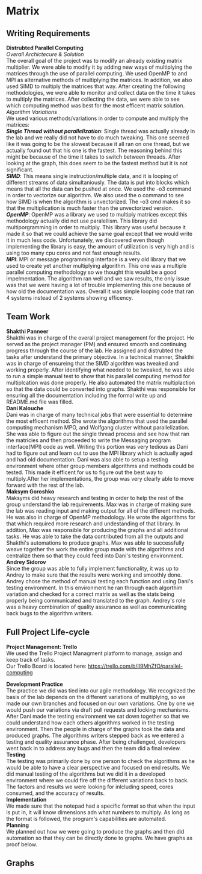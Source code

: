 # Matrix

## Writing Requirements <br />

**Distrubted Parallel Computing** <br /> 
*Overall Archictecure & Solution* <br />
The overall goal of the project was to modify an already existing matrix multiplier. We were able to modify it by adding new ways of multiplying the matrices through the use of parallel computing. We used OpenMP to and MPI as alternative methods of multiplying the matrices. In addition, we also used SIMD to multiply the matrices that way. After creating the following methodologies, we were able to monitor and collect data on the time it takes to multiply the matrices. After collecting the data, we were able to see which computing method was best for the most efficent matrix solution. <br />
*Algorithm Variations* <br /> 
We used various methods/variations in order to compute and multiply the matrices: <br />
***Single Thread without parallelization***: Single thread was actually already in the lab and we really did not have to do much tweaking. This one seemed like it was going to be the slowest because it all ran on one thread, but we actually found out that his one is the fastest. The reasoning behind this might be because of the time it takes to switch between threads. After looking at the graph, this does seem to be the fastest method but it is not significant.  <br />
***SIMD***: This means single instruction/multiple data, and it is looping of different streams of data simultaniously. The data is put into blocks which means that all the data can be pushed at once. We used the -o3 command in order to vectorize our algorithm. We also used the o command to see how SIMD is when the algorithm is unvectorized. The -o3 cmd makes it so that the multiplication is much faster than the unvectorized version.<br />
***OpenMP***: OpenMP was a library we used to multiply matrices except this methodology actually did not use paralellism. This library did multiporgramming in order to multiply. This library was useful because it made it so that we could achieve the same goal except that we would write it in much less code. Unfortunately, we discovered even though implementing the library is easy, the amount of utilization is very high and is using too many cpu cores and not fast enough results. <br />
***MPI***: MPI or message programming interface is a very old library that we used to create yet another multiplying algorithm. This one was a multiple parallel computing methodology so we thought this would be a good impelmentation. The algorithm ran well and we saw results, the only issue was that we were having a lot of trouble implementing this one because of how old the documentation was. Overall it was simple looping code that ran 4 systems instead of 2 systems showing efficency. <br />

## Team Work <br />
**Shakthi Panneer** <br />
Shakthi was in charge of the overall project management for the project. He served as the project manager (PM) and ensured smooth and continuing progress through the course of the lab. He assigned and distrubted the tasks after understand the primary objective. In a technical manner, Shakthi was in charge of ensureing that the SIMD algorithm was tweaked and working properly. After identifying what needed to be tweaked, he was able to run a simple manual test to show that his parallel computing method for multiplcation was done properly. He also automated the matrix multiplaction so that the data could be converted into graphs. Shakthi was responsible for ensuring all the documentation including the formal write up and README.md file was filled. <br />
**Dani Kalouche** <br />
Dani was in charge of many technical jobs that were essential to determine the most efficent method. She wrote the algorithms that used the parallel computing mechanism MPO, and Wolfgang cluster without parallelization. She was able to figure out the single thread process and see how that ran the matricies and then proceeded to write the Messaging program interface(MPI) code as well. Writing this portion was very tedious as Dani had to figure out and learn out to use the MPI library which is actually aged and had old documentation. Dani was also able to setup a testing environment where other group members algorithms and methods could be tested. This made it efficent for us to figure out the best way to multiply.After her implementations, the group was very clearly able to move forward with the rest of the lab.    <br />
**Maksym Goroshko** <br />
Maksyms did heavy research and testing in order to help the rest of the group understand the lab requirements. Max was in charge of making sure the lab was reading input and making output for all of the different methods. He was also in charge of OpenMP methodology. He wrote the algorithms for that which required more research and undestanding of that library. In addition, Max was responsible for producing the graphs and all additional tasks. He was able to take the data contributed from all the outputs and Shakthi's automations to produce graphs. Max was able to successfully weave together the work the entire group made with the algorithms and centralize them so that they could feed into Dani's testing environment. <br />
**Andrey Sidorov** <br />
Since the group was able to fully implement functionality, it was up to Andrey to make sure that the results were working and smoothly done. Andrey chose the method of manual testing each function and using Dani's testing environment. In this environment he ran through each algorthim variation and checked for a correct matrix as well as the stats being properly being communicated and translated to the graph. Andrey's role was a heavy combination of quality assurance as well as communicating back bugs to the algorithm writers. 
## Full Project Life-cycle  <br />

**Project Management: Trello** <br />
We used the Trello Project Managment platform to manage, assign and keep track of tasks. <br />
Our Trello Board is located here: https://trello.com/b/lI9MhZfO/parallel-computing <br />

**Development Practice** <br />
The practice we did was tied into our agile methodology. We recognized the basis of the lab depends on the different variations of multiplying, so we made our own branches and focused on our own variations. One by one we would push our variations via draft pull requests and locking mechanisms. After Dani made the testing environment we sat down together so that we could understand how each others algorithms worked in the testing environment. Then the people in charge of the graphs took the data and produced graphs. The algorithms writers stepped back as we entered a testing and quality assurance phase. After being challenged, developers went back in to address any bugs and then the team did a final review. <br /> 
**Testing**  <br />
The testing was primarily done by one person to check the algorithms as he would be able to have a clear perspective and focused on end results. We did manual testing of the algorithms but we did it in a developed environment where we could fire off the different variations back to back. The factors and results we were looking for inlcluding speed, cores consumed, and the accuracy of results. <br />
**Implementation** <br />
We made sure that the notepad had a specific format so that when the input is put in, it will know dimensions adn what numbers to multiply. As long as the format is followed, the program's capabilities are automated. <br />
**Planning** <br />
We planned out how we were going to produce the graphs and then did automation so that they can be directly done to graphs. We have graphs as proof below. 
## Graphs <br />



